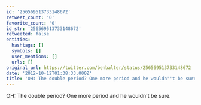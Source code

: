 ```yaml
---
id: '256569513733148672'
retweet_count: '0'
favorite_count: '0'
id_str: '256569513733148672'
retweeted: false
entities:
  hashtags: []
  symbols: []
  user_mentions: []
  urls: []
original_url: https://twitter.com/benbalter/status/256569513733148672
date: '2012-10-12T01:38:33.000Z'
title: 'OH: The double period? One more period and he wouldn''t be sure.'
---
```


OH: The double period? One more period and he wouldn't be sure.